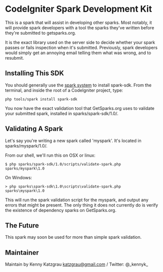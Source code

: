 # CodeIgniter Spark Development Kit

This is a spark that will assist in developing other sparks. Most notably, it will
provide spark developers with a tool the sparks they've written before they're
submitted to getsparks.org.

It is the exact library used on the server side to decide whether your spark
passes or fails inspection when it's submitted. Previously, spark developers
would simply get an annoying email telling them what was wrong, and to resubmit.

## Installing This SDK

You should generally use the [spark system](http://getsparks.org/get-sparks)
to install spark-sdk. From the terminal, and inside the root of a CodeIgniter
project, type:

`php tools/spark install spark-sdk`

You now have the exact validation tool that GetSparks.org uses to validate your
submitted spark, installed in sparks/spark-sdk/1.0/.

## Validating A Spark

Let's say you're writing a new spark called 'myspark'. It's located in
sparks/myspark/1.0/.

From our shell, we'll run this on OSX or linux:

`$ php sparks/spark-sdk/1.0/scripts/validate-spark.php sparks/myspark\1.0`

On Windows:

`> php sparks\spark-sdk\1.0\scripts\validate-spark.php sparks\myspark\1.0`

This will run the spark validation script for the myspark, and output any errors that might be present. The only thing it does not currently do is verify the existence of dependency sparks on GetSparks.org.

## The Future

This spark may soon be used for more than simple spark validation.

## Maintainer

Maintain by Kenny Katzgrau <katzgrau@gmail.com> / Twitter: @\_kennyk\_